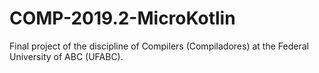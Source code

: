 # COMP-2019.2-MicroKotlin
Final project of the discipline of Compilers (Compiladores) at the Federal University of ABC (UFABC).
